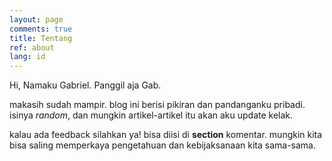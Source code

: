 ```yaml
---
layout: page
comments: true
title: Tentang
ref: about
lang: id
---
```


Hi, Namaku Gabriel. Panggil aja Gab.

makasih sudah mampir. blog ini berisi pikiran dan pandanganku pribadi. isinya _random_, dan mungkin artikel-artikel itu akan aku update kelak.

kalau ada feedback silahkan ya! bisa diisi di __section__ komentar. mungkin kita bisa saling memperkaya pengetahuan dan kebijaksanaan kita sama-sama.